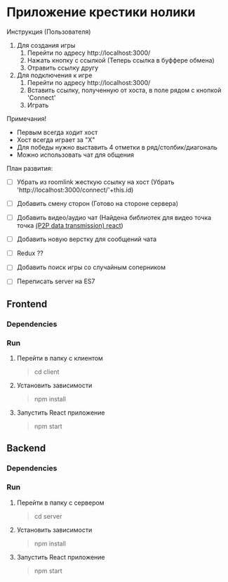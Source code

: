 # Приложение крестики нолики

Инструкция (Пользователя)
1. Для создания игры
    1. Перейти по адресу http://localhost:3000/ 
    2. Нажать кнопку с ссылкой (Теперь ссылка в буффере обмена)
    3. Отравить ссылку другу 
2. Для подключения к игре 
    1. Перейти по адресу http://localhost:3000/ 
    2. Вставить ссылку, полученную от хоста, в поле рядом с кнопкой 'Connect'
    3. Играть

Примечания!
- Первым всегда ходит хост 
- Хост всегда играет за "X"
- Для победы нужно выставить 4 отметки в ряд/столбик/диагональ
- Можно использовать чат для общения

План развития:
- [ ] Убрать из roomlink жесткую ссылку на хост (Убрать 'http://localhost:3000/connect/'+this.id)
- [ ] Добавить смену сторон (Готово на стороне сервера)
- [ ] Добавить видео/аудио чат (Найдена библиотек для видео точка точка [(P2P data transmission) react](https://www.npmjs.com/package/react-webrtc))
- [ ] Добавить новую верстку для сообщений чата
- [ ] Redux ?? 
- [ ] Добавить поиск игры со случайным соперником
- [ ] Переписать server на ES7


## Frontend
### Dependencies
    
### Run
1. Перейти в папку с клиентом 
    > cd client
2. Установить зависимости
     > npm install
3. Запустить React приложение
    > npm start 

## Backend
### Dependencies

### Run
1. Перейти в папку с сервером 
    > cd server
2. Установить зависимости
    > npm install
3. Запустить React приложение
    > npm start


